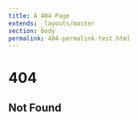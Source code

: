 ```yaml
---
title: A 404 Page
extends: _layouts/master
section: body
permalink: 404-permalink-test.html
---
```


# 404

## Not Found
